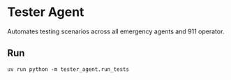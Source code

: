 # Tester Agent

Automates testing scenarios across all emergency agents and 911 operator.

## Run
```
uv run python -m tester_agent.run_tests
```
